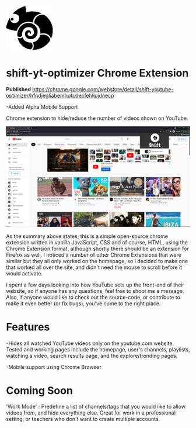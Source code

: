 ![logo icon of shift-yt-optimizer](./ui/icons/icon128px.png)
# shift-yt-optimizer Chrome Extension 

**Published**
https://chrome.google.com/webstore/detail/shift-youtube-optimizer/hfndjegliabemhpfcdecfehlipjdnecp

-Added Alpha Mobile  Support

Chrome extension to hide/reduce the number of videos shown on YouTube.

![screenshot of shift-yt-optimizer in use](./screenshots/shift_yt_screenshot1.PNG)

As the summary above states, this is a simple open-source chrome extension written in vanilla JavaScript, CSS and of course, HTML, using the Chrome Extension format, although shortly there should be an extension for Firefox as well. I noticed a number of other Chrome Extensions that were similar but they all only worked on the homepage, so I decided to make one that worked all over the site, and didn't need the mouse to scroll before it would activate.

I spent a few days looking into how YouTube sets up the front-end of their website, so if anyone has any questions, feel free to shoot me a message. Also, if anyone would like to check out the source-code, or contribute to make it even better (or fix bugs), you've come to the right place.

# Features

-Hides all watched YouTube videos only on the youtube.com website. Tested and working pages include the homepage, user's channels, playlists, watching a video, search results page, and the explore/trending pages.

-Mobile support using Chrome Browser

# Coming Soon

'Work Mode' : Predefine a list of channels/tags that you would like to allow videos from, and hide everything else. Great for work in a professional setting, or teachers who don't want to create multiple accounts.
